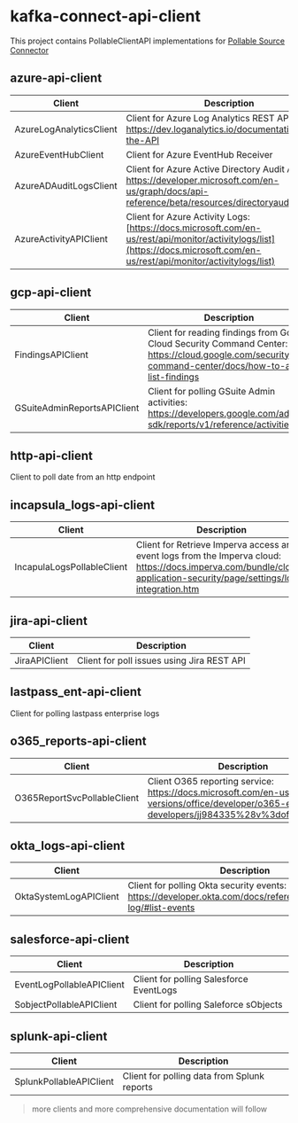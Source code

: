 # kafka-connect-api-client


This project contains PollableClientAPI implementations for [Pollable Source Connector](https://github.com/vrudenskyi/kafka-connect-pollable-source)


 ## azure-api-client
 | Client | Description
 |---|---
 | AzureLogAnalyticsClient|Client for Azure Log Analytics REST API: https://dev.loganalytics.io/documentation/Using-the-API
 |AzureEventHubClient | Client for Azure EventHub Receiver
 | AzureADAuditLogsClient| Client for Azure Active Directory Audit API: https://developer.microsoft.com/en-us/graph/docs/api-reference/beta/resources/directoryaudit
 |AzureActivityAPIClient | Client for Azure Activity Logs: [https://docs.microsoft.com/en-us/rest/api/monitor/activitylogs/list](https://docs.microsoft.com/en-us/rest/api/monitor/activitylogs/list)


  ## gcp-api-client
  | Client | Description
 |---|---
 |FindingsAPIClient | Client for reading findings from Google Cloud Security Command Center: https://cloud.google.com/security-command-center/docs/how-to-api-list-findings
 |GSuiteAdminReportsAPIClient | Client for polling GSuite Admin activities: https://developers.google.com/admin-sdk/reports/v1/reference/activities/list

  ## http-api-client
 Client to poll date from an http endpoint

 ## incapsula_logs-api-client
 | Client | Description
 |---|---
 |IncapulaLogsPollableClient | Client for Retrieve Imperva access and event logs from the Imperva cloud: https://docs.imperva.com/bundle/cloud-application-security/page/settings/log-integration.htm

 ## jira-api-client
 | Client | Description
 |---|---
 |JiraAPIClient| Client for poll issues using Jira REST API

 ## lastpass_ent-api-client
 Client for polling  lastpass enterprise logs

 ## o365_reports-api-client
 | Client | Description
 |---|---
 |O365ReportSvcPollableClient| Client O365 reporting service: https://docs.microsoft.com/en-us/previous-versions/office/developer/o365-enterprise-developers/jj984335%28v%3doffice.15%29

 ## okta_logs-api-client
 | Client | Description
 |---|---
 |OktaSystemLogAPIClient| Client for polling Okta security events: https://developer.okta.com/docs/reference/api/system-log/#list-events

 ## salesforce-api-client
| Client | Description
|---|---
|EventLogPollableAPIClient|  Client for polling Salesforce EventLogs
|SobjectPollableAPIClient| Client for polling Saleforce sObjects

 ## splunk-api-client
 | Client | Description
 |---|---
 |SplunkPollableAPIClient| Client for polling data from Splunk reports




>
>more clients  and more comprehensive documentation will follow

